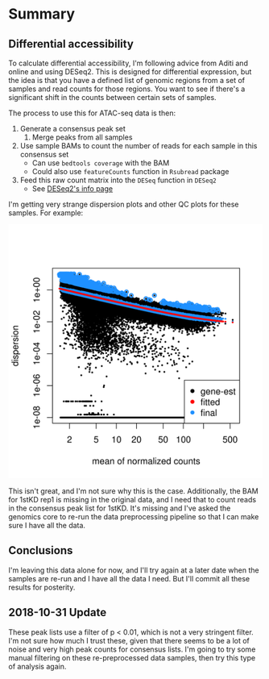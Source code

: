 # Summary

## Differential accessibility

To calculate differential accessibility, I'm following advice from Aditi and online and using DESeq2.
This is designed for differential expression, but the idea is that you have a defined list of genomic regions from a set of samples and read counts for those regions.
You want to see if there's a significant shift in the counts between certain sets of samples.

The process to use this for ATAC-seq data is then:

1. Generate a consensus peak set
    1. Merge peaks from all samples
2. Use sample BAMs to count the number of reads for each sample in this consensus set
    * Can use `bedtools coverage` with the BAM
    * Could also use `featureCounts` function in `Rsubread` package
3. Feed this raw count matrix into the `DESeq` function in `DESeq2`
    * See [DESeq2's info page](https://bioconductor.org/packages/release/bioc/vignettes/DESeq2/inst/doc/DESeq2.html#count-matrix-input)

I'm getting very strange dispersion plots and other QC plots for these samples.
For example:

![Dispersion and fitted values](dispersion.png)

This isn't great, and I'm not sure why this is the case.
Additionally, the BAM for 1stKD rep1 is missing in the original data, and I need that to count reads in the consensus peak list for 1stKD.
It's missing and I've asked the genomics core to re-run the data preprocessing pipeline so that I can make sure I have all the data.

## Conclusions

I'm leaving this data alone for now, and I'll try again at a later date when the samples are re-run and I have all the data I need.
But I'll commit all these results for posterity.

## 2018-10-31 Update

These peak lists use a filter of p < 0.01, which is not a very stringent filter.
I'm not sure how much I trust these, given that there seems to be a lot of noise and very high peak counts for consensus lists.
I'm going to try some manual filtering on these re-preprocessed data samples, then try this type of analysis again.
